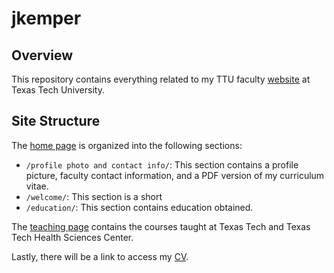 # jkemper

## Overview
This repository contains everything related to my TTU faculty [website](https://www.myweb.ttu.edu/jkemper/home.html) at Texas Tech University.

## Site Structure
The [home page](https://github.com/jameskemper/jkemper/blob/main/home.html) is organized into the following sections:

- `/profile photo and contact info/`: This section contains a profile picture, faculty contact information, and a PDF version of my curriculum vitae.
- `/welcome/`: This section is a short 
- `/education/`: This section contains education obtained.

The [teaching page](https://github.com/jameskemper/jkemper/blob/main/teaching.html) contains the courses taught at Texas Tech and Texas Tech Health Sciences Center.

Lastly, there will be a link to access my [CV](https://github.com/jameskemper/jkemper/blob/main/James_Kemper_CV.pdf).

